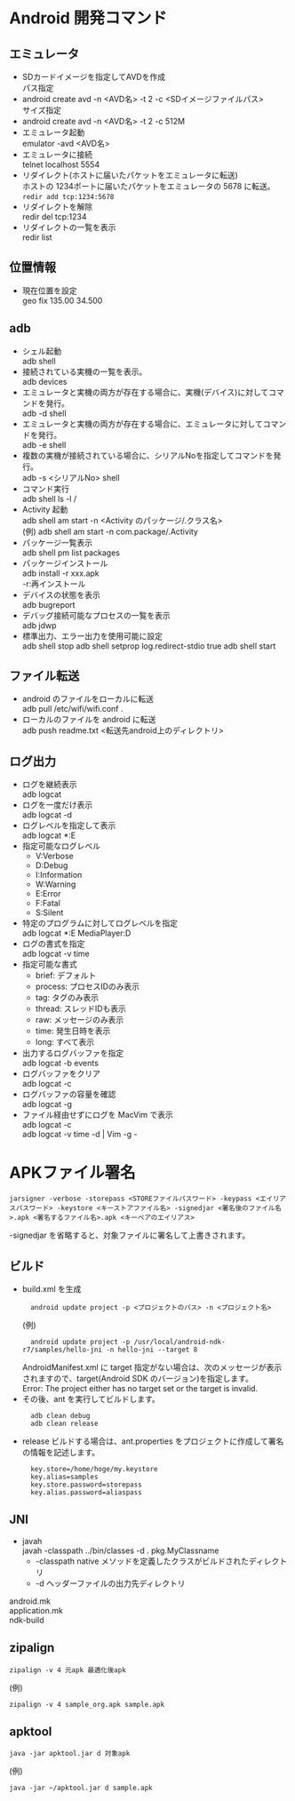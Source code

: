 # Android 開発コマンド

## エミュレータ

* SDカードイメージを指定してAVDを作成  
パス指定
* android create avd -n <AVD名> -t 2 -c <SDイメージファイルパス>  
サイズ指定
* android create avd -n <AVD名> -t 2 -c 512M  
* エミュレータ起動  
emulator -avd <AVD名>
* エミュレータに接続  
telnet localhost 5554
* リダイレクト(ホストに届いたパケットをエミュレータに転送)  
ホストの 1234ポートに届いたパケットをエミュレータの 5678 に転送。  
    ```redir add tcp:1234:5678```
* リダイレクトを解除  
redir del tcp:1234
* リダイレクトの一覧を表示  
redir list

## 位置情報
* 現在位置を設定  
geo fix 135.00 34.500

## adb

* シェル起動  
adb shell
* 接続されている実機の一覧を表示。  
adb devices
* エミュレータと実機の両方が存在する場合に、実機(デバイス)に対してコマンドを発行。  
adb -d shell
* エミュレータと実機の両方が存在する場合に、エミュレータに対してコマンドを発行。  
adb -e shell
* 複数の実機が接続されている場合に、シリアルNoを指定してコマンドを発行。  
adb -s <シリアルNo> shell
* コマンド実行  
adb shell ls -l /
* Activity 起動  
adb shell am start -n <Activity のパッケージ/.クラス名>  
(例) adb shell am start -n com.package/.Activity
* パッケージ一覧表示  
adb shell pm list packages
* パッケージインストール  
adb install -r xxx.apk  
-r:再インストール
* デバイスの状態を表示  
adb bugreport
* デバッグ接続可能なプロセスの一覧を表示  
adb jdwp
* 標準出力、エラー出力を使用可能に設定  
    adb shell stop
    adb shell setprop log.redirect-stdio true
    adb shell start

## ファイル転送

* android のファイルをローカルに転送  
adb pull /etc/wifi/wifi.conf .
* ローカルのファイルを android に転送  
adb push readme.txt <転送先android上のディレクトリ>

## ログ出力

* ログを継続表示  
adb logcat
* ログを一度だけ表示  
adb logcat -d
* ログレベルを指定して表示  
adb logcat *:E
* 指定可能なログレベル
  * V:Verbose
  * D:Debug
  * I:Information
  * W:Warning
  * E:Error
  * F:Fatal
  * S:Silent
* 特定のプログラムに対してログレベルを指定  
adb logcat *:E MediaPlayer:D
* ログの書式を指定  
adb logcat -v time
* 指定可能な書式
  * brief: デフォルト
  * process: プロセスIDのみ表示
  * tag: タグのみ表示
  * thread: スレッドIDも表示
  * raw: メッセージのみ表示
  * time: 発生日時を表示
  * long: すべて表示
* 出力するログバッファを指定  
adb logcat -b events
* ログバッファをクリア  
adb logcat -c
* ログバッファの容量を確認  
adb logcat -g
* ファイル経由せずにログを MacVim で表示  
adb logcat -c  
adb logcat -v time -d | Vim -g -

# APKファイル署名
    jarsigner -verbose -storepass <STOREファイルパスワード> -keypass <エイリアスパスワード> -keystore <キーストアファイル名> -signedjar <署名後のファイル名>.apk <署名するファイル名>.apk <キーペアのエイリアス>

-signedjar を省略すると、対象ファイルに署名して上書きされます。

## ビルド

* build.xml を生成  
  ```
    android update project -p <プロジェクトのパス> -n <プロジェクト名>  
  ```
  (例)  
  ```
    android update project -p /usr/local/android-ndk-r7/samples/hello-jni -n hello-jni --target 8
  ```
  AndroidManifest.xml に target 指定がない場合は、次のメッセージが表示されますので、target(Android SDK のバージョン)を指定します。  
  Error: The project either has no target set or the target is invalid.
* その後、ant を実行してビルドします。  
  ```
    adb clean debug
    adb clean release
  ```
* release ビルドする場合は、ant.properties をプロジェクトに作成して署名の情報を記述します。  
  ```
    key.store=/home/hoge/my.keystore
    key.alias=samples
    key.store.password=storepass
    key.alias.password=aliaspass
  ```

## JNI
* javah  
javah -classpath ../bin/classes -d . pkg.MyClassname
  * -classpath native メソッドを定義したクラスがビルドされたディレクトリ
  * -d ヘッダーファイルの出力先ディレクトリ

android.mk  
application.mk  
ndk-build

## zipalign

    zipalign -v 4 元apk 最適化後apk
(例)

    zipalign -v 4 sample_org.apk sample.apk

## apktool
    java -jar apktool.jar d 対象apk
(例)

    java -jar ~/apktool.jar d sample.apk
